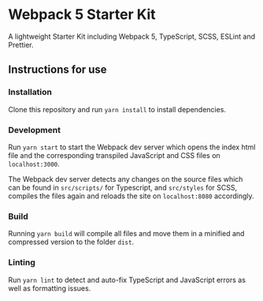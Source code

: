 # Webpack 5 Starter Kit

A lightweight Starter Kit including Webpack 5, TypeScript, SCSS, ESLint and Prettier.

## Instructions for use

### Installation

Clone this repository and run `yarn install` to install dependencies.

### Development

Run `yarn start` to start the Webpack dev server which opens the index html file and the corresponding transpiled JavaScript and CSS files on `localhost:3000`.

The Webpack dev server detects any changes on the source files which can be found in `src/scripts/` for Typescript, and `src/styles` for SCSS, compiles the files again and reloads the site on `localhost:8080` accordingly.

### Build

Running `yarn build` will compile all files and move them in a minified and compressed version to the folder `dist`.

### Linting

Run `yarn lint` to detect and auto-fix TypeScript and JavaScript errors as well as formatting issues.
